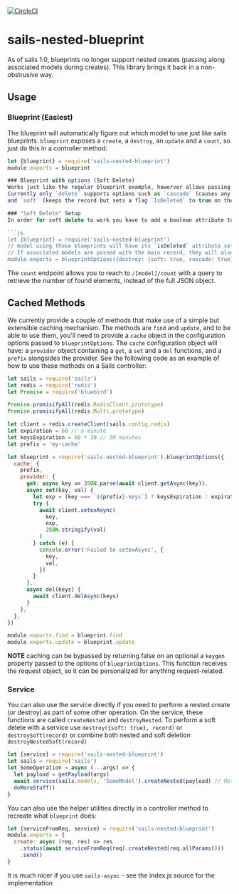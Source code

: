 ﻿[![CircleCI](https://circleci.com/gh/smartprocure/sails-nested-blueprint.svg?style=svg)](https://circleci.com/gh/smartprocure/sails-nested-blueprint)

# sails-nested-blueprint
As of sails 1.0, blueprints no longer support nested creates (passing along associated models during creates).
This library brings it back in a non-obstrusive way.

## Usage

### Blueprint (Easiest)
The blueprint will automatically figure out which model to use just like sails blueprints.
`blueprint` exposes a `create`, a `destroy`, an `update` and a `count`, so just do this in a controller method:

```js
let {blueprint} = require('sails-nested-blueprint')
module.exports = blueprint

### Blueprint with options (Soft Delete)
Works just like the regular blueprint example, howerver allows passing an object with options for each of the blueprint methods.
Currently only `delete` supports options such as `cascade` (causes any associated record passed in with the main record to be deleted, same as `serviceFromReq(req).destroyNested`)
and `soft` (keeps the record but sets a flag `IsDeleted` to true on the affected records).

### "Soft Delete" Setup
In order for soft delete to work you have to add a boolean attribute to the model definition or in /config/models.js (to enable all your models to support soft deletes)

```js
let {blueprint} = require('sails-nested-blueprint')
// model using these blueprints will have its `isDeleted` attribute set to true instead of being deleted from the data store.
// If associated models are passed with the main record, they will also be soft-deleted since cascade is set to true
module.exports = blueprintOptions({destroy: {soft: true, cascade: true}})

```

The `count` endpoint allows you to reach to `/[model]/count` with a
query to retrieve the number of found elements, instead of the full
JSON object.

## Cached Methods

We currently provide a couple of methods that make use of a simple but
extensible caching mechanism. The methods are `find` and `update`, and
to be able to use them, you'll need to provide a `cache` object in the
configuration options passed to
`blueprintOptions`. The `cache` configuration object will have: a
`provider` object containing a `get`, a `set` and a `del` functions,
and a `prefix` alongsides the provider. See
the following code as an example of how to use these methods on a
Sails controller:


```js
let sails = require('sails')
let redis = require('redis')
let Promise = require('bluebird')

Promise.promisifyAll(redis.RedisClient.prototype)
Promise.promisifyAll(redis.Multi.prototype)

let client = redis.createClient(sails.config.redis)
let expiration = 60 // a minute
let keysExpiration = 60 * 30 // 30 minutes
let prefix = 'my-cache'

let blueprint = require('sails-nested-blueprint').blueprintOptions({
  cache: {
    prefix,
    provider: {
      get: async key => JSON.parse(await client.getAsync(key)),
      async set(key, val) {
        let exp = (key === `${prefix}-keys`) ? keysExpiration : expiration
        try {
          await client.setexAsync(
            key,
            exp,
            JSON.stringify(val)
          )
        } catch (e) {
          console.error('Failed to setexAsync', {
            key,
            val,
          })
        }
      },
      async del(keys) {
        await client.delAsync(keys)
      }
    },
  },
})

module.exports.find = blueprint.find
module.exports.update = blueprint.update
```

**NOTE** caching can be bypassed by returning false on an optional
a `keygen` property passed to the options of `blueprintOptions`.
This function receives the request object, so it can be personalized
for anything request-related.

### Service
You can also use the service directly if you need to perform a nested
create (or destroy) as part of some other operation.
On the service, these functions are called `createNested` and `destroyNested`.
To perform a soft delete with a service use `destroy({soft: true}, record)` or `destroySoft(record)` or combine both nested and soft deletion `destroyNestedSoft(record)`

```js
let {service} = require('sails-nested-blueprint')
let sails = require('sails')
let SomeOperation = async (...args) => {
  let payload = getPayload(args)
  await service(sails.models, 'SomeModel').createNested(payload) // Returns 201 if successful
  doMoreStuff()
}
```

You can also use the helper utilities directly in a controller method to recreate what `blueprint` does:

```js
let {serviceFromReq, service} = require('sails-nested-blueprint')
module.exports = {
  create: async (req, res) => res
    .status(await serviceFromReq(req).createNested(req.allParams()))
    .send()
}
```

It is much nicer if you use `sails-async` - see the index.js source for the implementation
